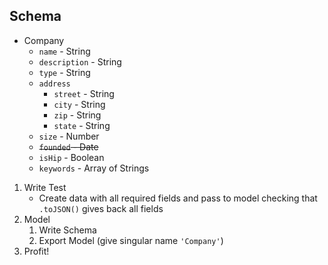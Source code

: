 ## Schema

* Company
    * `name` - String
    * `description` - String
    * `type` - String
    * `address`
        * `street` - String
        * `city` - String
        * `zip` - String
        * `state` - String
    * `size` - Number
    * ~~`founded` - Date~~
    * `isHip` - Boolean
    * `keywords` - Array of Strings

1. Write Test
    * Create data with all required fields and pass to model
    checking that `.toJSON()` gives back all fields
1. Model
    1. Write Schema
    1. Export Model (give singular name `'Company'`)
1. Profit!